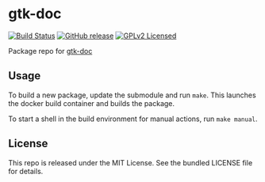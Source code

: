 gtk-doc
==========

[![Build Status](https://img.shields.io/travis/com/amylum/gtk-doc.svg)](https://travis-ci.com/amylum/gtk-doc)
[![GitHub release](https://img.shields.io/github/release/amylum/gtk-doc.svg)](https://github.com/amylum/gtk-doc/releases)
[![GPLv2 Licensed](https://img.shields.io/badge/license-GPLv2-green.svg)](https://tldrlegal.com/license/gnu-general-public-license-v2<Paste>)

Package repo for [gtk-doc](https://www.gtk.org/gtk-doc/)

## Usage

To build a new package, update the submodule and run `make`. This launches the docker build container and builds the package.

To start a shell in the build environment for manual actions, run `make manual`.

## License

This repo is released under the MIT License. See the bundled LICENSE file for details.

